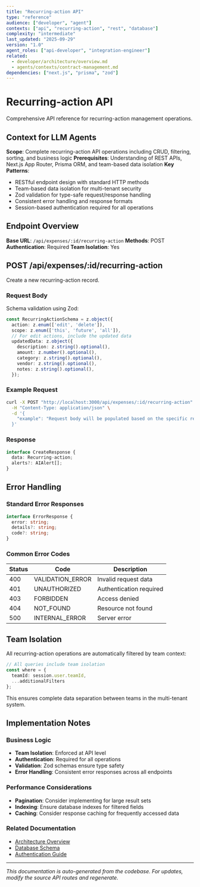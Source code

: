 ```yaml
---
title: "Recurring-action API"
type: "reference"
audience: ["developer", "agent"]
contexts: ["api", "recurring-action", "rest", "database"]
complexity: "intermediate"
last_updated: "2025-09-29"
version: "1.0"
agent_roles: ["api-developer", "integration-engineer"]
related:
  - developer/architecture/overview.md
  - agents/contexts/contract-management.md
dependencies: ["next.js", "prisma", "zod"]
---
```


# Recurring-action API

Comprehensive API reference for recurring-action management operations.

## Context for LLM Agents

**Scope**: Complete recurring-action API operations including CRUD, filtering, sorting, and business logic
**Prerequisites**: Understanding of REST APIs, Next.js App Router, Prisma ORM, and team-based data isolation
**Key Patterns**:
- RESTful endpoint design with standard HTTP methods
- Team-based data isolation for multi-tenant security
- Zod validation for type-safe request/response handling
- Consistent error handling and response formats
- Session-based authentication required for all operations

## Endpoint Overview

**Base URL**: `/api/expenses/:id/recurring-action`
**Methods**: POST
**Authentication**: Required
**Team Isolation**: Yes




## POST /api/expenses/:id/recurring-action

Create a new recurring-action record.

### Request Body


Schema validation using Zod:

```typescript
const RecurringActionSchema = z.object({
  action: z.enum(['edit', 'delete']),
  scope: z.enum(['this', 'future', 'all']),
  // For edit actions, include the updated data
  updatedData: z.object({
    description: z.string().optional(),
    amount: z.number().optional(),
    category: z.string().optional(),
    vendor: z.string().optional(),
    notes: z.string().optional(),
  });
```


### Example Request

```bash
curl -X POST "http://localhost:3000/api/expenses/:id/recurring-action" \
  -H "Content-Type: application/json" \
  -d '{
    "example": "Request body will be populated based on the specific recurring-action schema"
  }'
```

### Response

```typescript
interface CreateResponse {
  data: Recurring-action;
  alerts?: AIAlert[];
}
```






## Error Handling

### Standard Error Responses

```typescript
interface ErrorResponse {
  error: string;
  details?: string;
  code?: string;
}
```

### Common Error Codes

| Status | Code | Description |
|--------|------|-------------|
| 400 | VALIDATION_ERROR | Invalid request data |
| 401 | UNAUTHORIZED | Authentication required |
| 403 | FORBIDDEN | Access denied |
| 404 | NOT_FOUND | Resource not found |
| 500 | INTERNAL_ERROR | Server error |


## Team Isolation

All recurring-action operations are automatically filtered by team context:

```typescript
// All queries include team isolation
const where = {
  teamId: session.user.teamId,
  ...additionalFilters
};
```

This ensures complete data separation between teams in the multi-tenant system.


## Implementation Notes

### Business Logic
- **Team Isolation**: Enforced at API level
- **Authentication**: Required for all operations
- **Validation**: Zod schemas ensure type safety
- **Error Handling**: Consistent error responses across all endpoints

### Performance Considerations
- **Pagination**: Consider implementing for large result sets
- **Indexing**: Ensure database indexes for filtered fields
- **Caching**: Consider response caching for frequently accessed data

### Related Documentation
- [Architecture Overview](../../developer/architecture/overview.md)
- [Database Schema](../../developer/architecture/database.md)
- [Authentication Guide](../../developer/authentication.md)

---

*This documentation is auto-generated from the codebase. For updates, modify the source API routes and regenerate.*